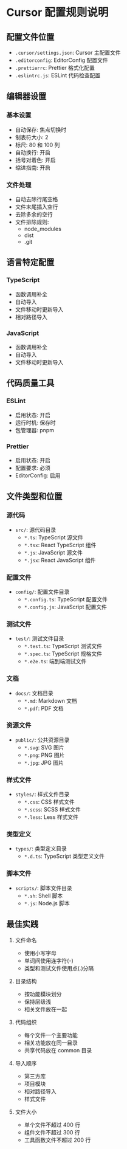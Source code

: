 # Cursor 配置规则说明

## 配置文件位置

- `.cursor/settings.json`: Cursor 主配置文件
- `.editorconfig`: EditorConfig 配置文件
- `.prettierrc`: Prettier 格式化配置
- `.eslintrc.js`: ESLint 代码检查配置

## 编辑器设置

### 基本设置
- 自动保存: 焦点切换时
- 制表符大小: 2
- 标尺: 80 和 100 列
- 自动换行: 开启
- 括号对着色: 开启
- 缩进指南: 开启

### 文件处理
- 自动去除行尾空格
- 文件末尾插入空行
- 去除多余的空行
- 文件排除规则:
  * node_modules
  * dist
  * .git

## 语言特定配置

### TypeScript
- 函数调用补全
- 自动导入
- 文件移动时更新导入
- 相对路径导入

### JavaScript
- 函数调用补全
- 自动导入
- 文件移动时更新导入

## 代码质量工具

### ESLint
- 启用状态: 开启
- 运行时机: 保存时
- 包管理器: pnpm

### Prettier
- 启用状态: 开启
- 配置要求: 必须
- EditorConfig: 启用

## 文件类型和位置

### 源代码
- `src/`: 源代码目录
  * `*.ts`: TypeScript 源文件
  * `*.tsx`: React TypeScript 组件
  * `*.js`: JavaScript 源文件
  * `*.jsx`: React JavaScript 组件

### 配置文件
- `config/`: 配置文件目录
  * `*.config.ts`: TypeScript 配置文件
  * `*.config.js`: JavaScript 配置文件

### 测试文件
- `test/`: 测试文件目录
  * `*.test.ts`: TypeScript 测试文件
  * `*.spec.ts`: TypeScript 规格文件
  * `*.e2e.ts`: 端到端测试文件

### 文档
- `docs/`: 文档目录
  * `*.md`: Markdown 文档
  * `*.pdf`: PDF 文档

### 资源文件
- `public/`: 公共资源目录
  * `*.svg`: SVG 图片
  * `*.png`: PNG 图片
  * `*.jpg`: JPG 图片

### 样式文件
- `styles/`: 样式文件目录
  * `*.css`: CSS 样式文件
  * `*.scss`: SCSS 样式文件
  * `*.less`: Less 样式文件

### 类型定义
- `types/`: 类型定义目录
  * `*.d.ts`: TypeScript 类型定义文件

### 脚本文件
- `scripts/`: 脚本文件目录
  * `*.sh`: Shell 脚本
  * `*.js`: Node.js 脚本

## 最佳实践

1. 文件命名
   - 使用小写字母
   - 单词间使用连字符(-)
   - 类型和测试文件使用点(.)分隔

2. 目录结构
   - 按功能模块划分
   - 保持层级浅
   - 相关文件放在一起

3. 代码组织
   - 每个文件一个主要功能
   - 相关功能放在同一目录
   - 共享代码放在 common 目录

4. 导入顺序
   - 第三方库
   - 项目模块
   - 相对路径导入
   - 样式文件

5. 文件大小
   - 单个文件不超过 400 行
   - 组件文件不超过 300 行
   - 工具函数文件不超过 200 行 